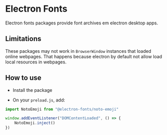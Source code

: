 # Electron Fonts

Electron fonts packages provide font archives em electron desktop apps.

## Limitations

These packages may not work in `BrowserWindow` instances that loaded online webpages. That happens because electron by default not allow load local resources in webpages.

## How to use

* Install the package

* On your `preload.js`, add:

```ts
import NotoEmoji from "@electron-fonts/noto-emoji"

window.addEventListener("DOMContentLoaded", () => {
    NotoEmoji.inject()
})
```